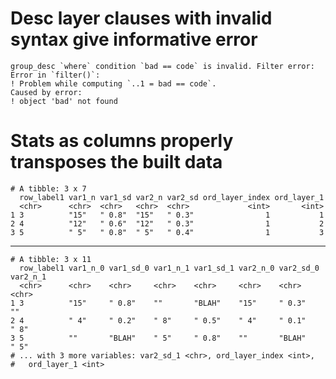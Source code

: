# Desc layer clauses with invalid syntax give informative error

    group_desc `where` condition `bad == code` is invalid. Filter error:
    Error in `filter()`:
    ! Problem while computing `..1 = bad == code`.
    Caused by error:
    ! object 'bad' not found
    

# Stats as columns properly transposes the built data

    # A tibble: 3 x 7
      row_label1 var1_n var1_sd var2_n var2_sd ord_layer_index ord_layer_1
      <chr>      <chr>  <chr>   <chr>  <chr>             <int>       <int>
    1 3          "15"   " 0.8"  "15"   " 0.3"                1           1
    2 4          "12"   " 0.6"  "12"   " 0.3"                1           2
    3 5          " 5"   " 0.8"  " 5"   " 0.4"                1           3

---

    # A tibble: 3 x 11
      row_label1 var1_n_0 var1_sd_0 var1_n_1 var1_sd_1 var2_n_0 var2_sd_0 var2_n_1
      <chr>      <chr>    <chr>     <chr>    <chr>     <chr>    <chr>     <chr>   
    1 3          "15"     " 0.8"    ""       "BLAH"    "15"     " 0.3"    ""      
    2 4          " 4"     " 0.2"    " 8"     " 0.5"    " 4"     " 0.1"    " 8"    
    3 5          ""       "BLAH"    " 5"     " 0.8"    ""       "BLAH"    " 5"    
    # ... with 3 more variables: var2_sd_1 <chr>, ord_layer_index <int>,
    #   ord_layer_1 <int>

